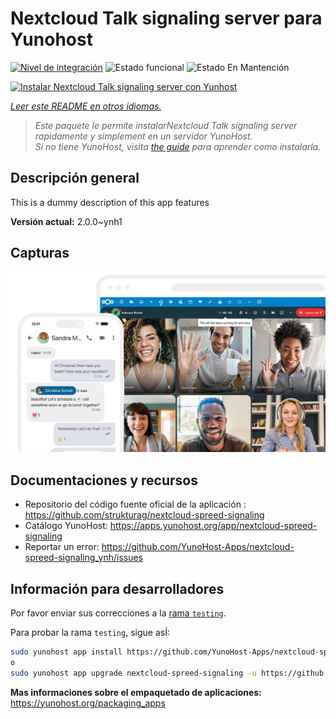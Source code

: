 <!--
Este archivo README esta generado automaticamente<https://github.com/YunoHost/apps/tree/master/tools/readme_generator>
No se debe editar a mano.
-->

# Nextcloud Talk signaling server para Yunohost

[![Nivel de integración](https://dash.yunohost.org/integration/nextcloud-spreed-signaling.svg)](https://ci-apps.yunohost.org/ci/apps/nextcloud-spreed-signaling/) ![Estado funcional](https://ci-apps.yunohost.org/ci/badges/nextcloud-spreed-signaling.status.svg) ![Estado En Mantención](https://ci-apps.yunohost.org/ci/badges/nextcloud-spreed-signaling.maintain.svg)

[![Instalar Nextcloud Talk signaling server con Yunhost](https://install-app.yunohost.org/install-with-yunohost.svg)](https://install-app.yunohost.org/?app=nextcloud-spreed-signaling)

*[Leer este README en otros idiomas.](./ALL_README.md)*

> *Este paquete le permite instalarNextcloud Talk signaling server rapidamente y simplement en un servidor YunoHost.*  
> *Si no tiene YunoHost, visita [the guide](https://yunohost.org/install) para aprender como instalarla.*

## Descripción general

This is a dummy description of this app features


**Versión actual:** 2.0.0~ynh1

## Capturas

![Captura de Nextcloud Talk signaling server](./doc/screenshots/nextcloud-hub7-talk-preview.webp)

## Documentaciones y recursos

- Repositorio del código fuente oficial de la aplicación : <https://github.com/strukturag/nextcloud-spreed-signaling>
- Catálogo YunoHost: <https://apps.yunohost.org/app/nextcloud-spreed-signaling>
- Reportar un error: <https://github.com/YunoHost-Apps/nextcloud-spreed-signaling_ynh/issues>

## Información para desarrolladores

Por favor enviar sus correcciones a la [rama `testing`](https://github.com/YunoHost-Apps/nextcloud-spreed-signaling_ynh/tree/testing).

Para probar la rama `testing`, sigue asÍ:

```bash
sudo yunohost app install https://github.com/YunoHost-Apps/nextcloud-spreed-signaling_ynh/tree/testing --debug
o
sudo yunohost app upgrade nextcloud-spreed-signaling -u https://github.com/YunoHost-Apps/nextcloud-spreed-signaling_ynh/tree/testing --debug
```

**Mas informaciones sobre el empaquetado de aplicaciones:** <https://yunohost.org/packaging_apps>
